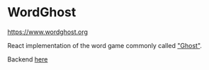 # WordGhost
https://www.wordghost.org

React implementation of the word game commonly called ["Ghost"](https://www.wikiwand.com/en/Ghost_(game)).

Backend [here](https://github.com/kaseshib/wordghost_backend)
